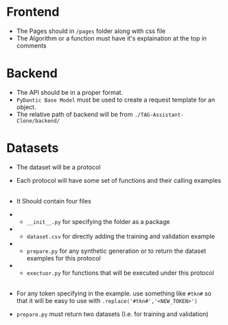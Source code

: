 # Frontend
- The Pages should in `/pages` folder along with css file
- The Algorithm or a function must have it's explaination at the top in comments

# Backend
- The API should be in a proper format.
- `PyDantic Base Model` must be used to create a request template for an object.
- The relative path of backend will be from `./TAG-Assistant-Clone/backend/`

# Datasets
- The dataset will be a protocol
- Each protocol will have some set of functions and their calling examples <br/><br/>

- It Should contain four files
- - `__init__.py` for specifying the folder as a package
- - `dataset.csv` for directly adding the training and validation example
- - `prepare.py` for any synthetic generation or to return the dataset examples for this protocol
- - `exectuor.py` for functions that will be executed under this protocol
<br/><br/>

- For any token specifying in the example. use something like `#tkn#` so that it will be easy to use  with `.replace('#tkn#','<NEW_TOKEN>')`
- `prepare.py` must return two datasets (I.e. for training and validation)